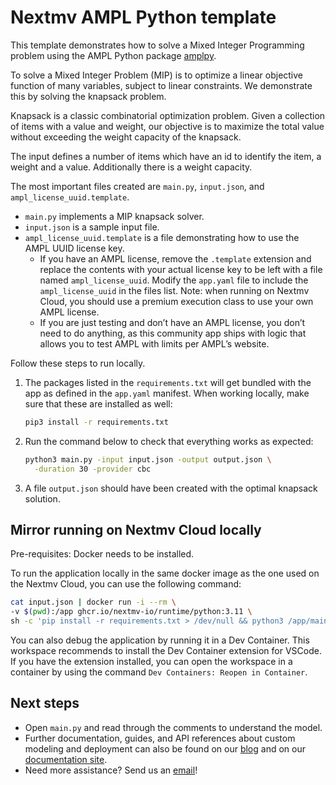 # Nextmv AMPL Python template

This template demonstrates how to solve a Mixed Integer Programming problem
using the AMPL Python package [amplpy][amplpy].

To solve a Mixed Integer Problem (MIP) is to optimize a linear objective
function of many variables, subject to linear constraints. We demonstrate this
by solving the knapsack problem.

Knapsack is a classic combinatorial optimization problem. Given a collection of
items with a value and weight, our objective is to maximize the total value
without exceeding the weight capacity of the knapsack.

The input defines a number of items which have an id to identify the item, a
weight and a value. Additionally there is a weight capacity.

The most important files created are `main.py`, `input.json`, and
`ampl_license_uuid.template`.

* `main.py` implements a MIP knapsack solver.
* `input.json` is a sample input file.
* `ampl_license_uuid.template` is a file demonstrating how to use the AMPL UUID
  license key.
  * If you have an AMPL license, remove the `.template` extension and replace
    the contents with your actual license key to be left with a file named
    `ampl_license_uuid`. Modify the `app.yaml` file to include the
    `ampl_license_uuid` in the files list. Note: when running on Nextmv Cloud,
    you should use a premium execution class to use your own AMPL license.
  * If you are just testing and don’t have an AMPL license, you don’t need to
    do anything, as this community app ships with logic that allows you to test
    AMPL with limits per AMPL’s website.

Follow these steps to run locally.

1. The packages listed in the `requirements.txt` will get bundled with the app
   as defined in the `app.yaml` manifest. When working locally, make sure that
   these are installed as well:

    ```bash
    pip3 install -r requirements.txt
    ```

2. Run the command below to check that everything works as expected:

    ```bash
    python3 main.py -input input.json -output output.json \
      -duration 30 -provider cbc
    ```

3. A file `output.json` should have been created with the optimal knapsack
   solution.

## Mirror running on Nextmv Cloud locally

Pre-requisites: Docker needs to be installed.

To run the application locally in the same docker image as the one used on the
Nextmv Cloud, you can use the following command:

```bash
cat input.json | docker run -i --rm \
-v $(pwd):/app ghcr.io/nextmv-io/runtime/python:3.11 \
sh -c 'pip install -r requirements.txt > /dev/null && python3 /app/main.py'
```

You can also debug the application by running it in a Dev Container. This
workspace recommends to install the Dev Container extension for VSCode. If you
have the extension installed, you can open the workspace in a container by using
the command `Dev Containers: Reopen in Container`.

## Next steps

* Open `main.py` and read through the comments to understand the model.
* Further documentation, guides, and API references about custom modeling and
  deployment can also be found on our [blog](https://www.nextmv.io/blog) and on
  our [documentation site](https://docs.nextmv.io).
* Need more assistance? Send us an [email](mailto:support@nextmv.io)!

[amplpy]: https://amplpy.ampl.com/en/latest/?_gl=1*16ca5pw*_ga*Nzk4OTUwMDgwLjE3MDgzNTIzMzg.*_ga_FY84K2YRRE*MTcwODQ0NTgwMy42LjEuMTcwODQ0NTgzOC4wLjAuMA..

